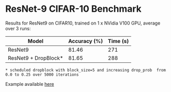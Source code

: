 # ResNet-9 CIFAR-10 Benchmark


Results for ResNet9 on CIFAR10, trained on 1 x NVidia V100 GPU, average over 3 runs:

| Model                | Accuracy (%) | Time (s) |
|----------------------|--------------|----------|
| ResNet9              | 81.46        | 271      |
| ResNet9 + DropBlock* | 81.65        | 288      |

`* scheduled dropblock with block_size=5 and increasing drop_prob 
from 0.0 to 0.25 over 5000 iterations`

Example available [here](examples/resnet-cifar10.py)
